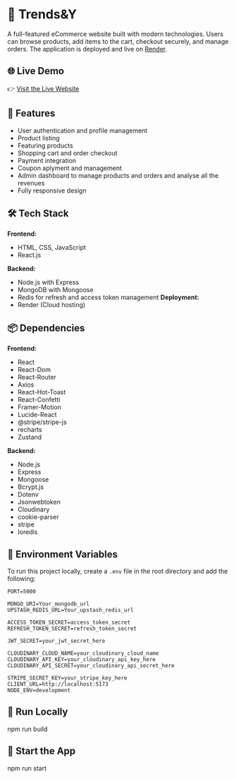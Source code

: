 # 🛒 Trends&Y

A full-featured eCommerce website built with modern technologies. Users can browse products, add items to the cart, checkout securely, and manage orders. The application is deployed and live on [Render](https://render.com/).

## 🌐 Live Demo

👉 [Visit the Live Website](https://mern-trends-y-ecomm.onrender.com)  


## 🚀 Features

- User authentication and profile management
- Product listing 
- Featuring products
- Shopping cart and order checkout
- Payment integration 
- Coupon aplyment and management 
- Admin dashboard to manage products and orders and analyse all the revenues
- Fully responsive design

## 🛠️ Tech Stack

**Frontend:**  
- HTML, CSS, JavaScript  
- React.js 

**Backend:**  
- Node.js with Express  
- MongoDB with Mongoose
- Redis for refresh and access token management
**Deployment:**  
- Render (Cloud hosting)

## 📦 Dependencies

**Frontend:**  
- React
- React-Dom 
- React-Router  
- Axios  
- React-Hot-Toast  
- React-Confetti  
- Framer-Motion  
- Lucide-React  
- @stripe/stripe-js  
- recharts  
- Zustand

**Backend:**  
- Node.js  
- Express   
- Mongoose  
- Bcrypt.js  
- Dotenv  
- Jsonwebtoken  
- Cloudinary  
- cookie-parser  
- stripe  
- Ioredis

## 🔐 Environment Variables

To run this project locally, create a `.env` file in the root directory and add the following:

```env
PORT=5000

MONGO_URI=Your_mongodb_url
UPSTASH_REDIS_URL=Your_upstash_redis_url

ACCESS_TOKEN_SECRET=access_token_secret
REFRESH_TOKEN_SECRET=refresh_token_secret

JWT_SECRET=your_jwt_secret_here

CLOUDINARY_CLOUD_NAME=your_cloudinary_cloud_name
CLOUDINARY_API_KEY=your_cloudinary_api_key_here
CLOUDINARY_API_SECRET=your_cloudinary_api_secret_here

STRIPE_SECRET_KEY=your_stripe_key_here
CLIENT_URL=http://localhost:5173
NODE_ENV=development
```

## 🚀 Run Locally
npm run build

## 🚀 Start the App
npm run start




